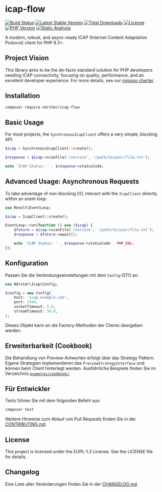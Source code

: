 # icap-flow

<!-- Badges -->
[![Build Status](https://img.shields.io/github/actions/workflow/status/ndrstmr/icap-flow/ci.yml?branch=main)](https://github.com/ndrstmr/icap-flow/actions)
[![Latest Stable Version](https://img.shields.io/packagist/v/ndrstmr/icap-flow?label=stable)](https://packagist.org/packages/ndrstmr/icap-flow)
[![Total Downloads](https://img.shields.io/packagist/dt/ndrstmr/icap-flow)](https://packagist.org/packages/ndrstmr/icap-flow)
[![License](https://img.shields.io/github/license/ndrstmr/icap-flow)](LICENSE)
[![PHP Version](https://img.shields.io/packagist/php-v/ndrstmr/icap-flow)](https://www.php.net/)
[![Static Analysis](https://img.shields.io/badge/static%20analysis-level%207-brightgreen)](phpstan.neon)

A modern, robust, and async-ready ICAP (Internet Content Adaptation Protocol) client for PHP 8.3+.

## Project Vision

This library aims to be the de-facto standard solution for PHP developers needing ICAP connectivity, focusing on quality, performance, and an excellent developer experience. For more details, see our [mission charter](docs/agent.md).

## Installation

```bash
composer require ndrstmr/icap-flow
```

## Basic Usage

For most projects, the `SynchronousIcapClient` offers a very simple, blocking API.

```php
$icap = SynchronousIcapClient::create();

$response = $icap->scanFile('/service', '/path/to/your/file.txt');

echo 'ICAP Status: ' . $response->statusCode;
```

## Advanced Usage: Asynchronous Requests

To take advantage of non-blocking I/O, interact with the `IcapClient` directly
within an event loop:

```php
use Revolt\EventLoop;

$icap = IcapClient::create();

EventLoop::run(function () use ($icap) {
    $future = $icap->scanFile('/service', '/path/to/your/file.txt');
    $response = $future->await();

    echo 'ICAP Status: ' . $response->statusCode . PHP_EOL;
});
```

## Konfiguration

Passen Sie die Verbindungseinstellungen mit dem `Config`-DTO an:

```php
use Ndrstmr\Icap\Config;

$config = new Config(
    host: 'icap.example.com',
    port: 1344,
    socketTimeout: 5.0,
    streamTimeout: 30.0,
);
```

Dieses Objekt kann an die Factory-Methoden der Clients übergeben werden.

## Erweiterbarkeit (Cookbook)

Die Behandlung von Preview-Antworten erfolgt über das Strategy Pattern. Eigene
Strategien implementieren das `PreviewStrategyInterface` und können beim
Client hinterlegt werden. Ausführliche Beispiele finden Sie im Verzeichnis
[`examples/cookbook/`](examples/cookbook/).

## Für Entwickler

Tests führen Sie mit dem folgenden Befehl aus:

```bash
composer test
```

Weitere Hinweise zum Ablauf von Pull Requests finden Sie in der
[CONTRIBUTING.md](CONTRIBUTING.md).

## License

This project is licensed under the EUPL-1.2 License. See the LICENSE file for details.

## Changelog

Eine Liste aller Veränderungen finden Sie in der [CHANGELOG.md](CHANGELOG.md).

